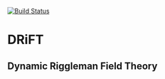 [![Build Status](https://travis-ci.org/benlindsay/drift.svg?branch=master)](https://travis-ci.org/benlindsay/drift)

# DRiFT

## Dynamic Riggleman Field Theory
